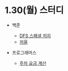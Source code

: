 # 1.30(월) 스터디

- 백준
  - [DFS 스페셜 저지](https://www.acmicpc.net/problem/16964)
  - [저울](https://www.acmicpc.net/problem/2437)

- 프로그래머스
  - [주차 요금 계산](https://school.programmers.co.kr/learn/courses/30/lessons/92341)

